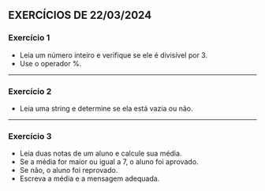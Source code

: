 ## EXERCÍCIOS DE 22/03/2024

### Exercício 1

- Leia um número inteiro e verifique se ele é divisível por 3.
- Use o operador %.
<hr>

### Exercício 2

- Leia uma string e determine se ela está vazia ou não.
<hr>

### Exercício 3

- Leia duas notas de um aluno e calcule sua média. 
- Se a média for maior ou igual a 7, o aluno foi aprovado. 
- Se não, o aluno foi reprovado.
- Escreva a média e a mensagem adequada.

